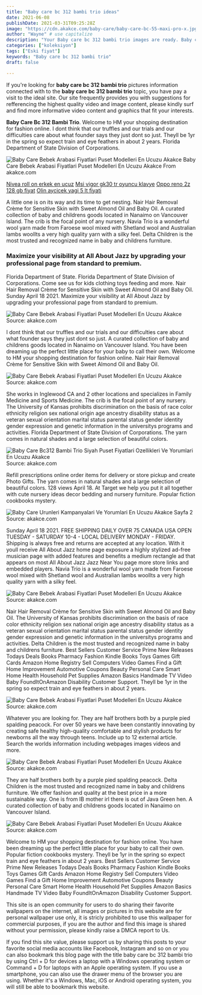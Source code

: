 ```yaml
---
title: "Baby care bc 312 bambi trio ideas"
date: 2021-06-08
publishDate: 2021-03-31T09:25:28Z
image: "https://cdn.akakce.com/baby-care/baby-care-bc-55-maxi-pro-x.jpg"
author: "Wayne" # use capitalize
description: "Your Baby care bc 312 bambi trio images are ready. Baby care bc 312 bambi trio are a topic that is being searched for and liked by netizens today. You can Find and Download the Baby care bc 312 bambi trio files here. Find and Download all free vectors."
categories: ["koleksiyon"]
tags: ["Eski fiyat"]
keywords: "Baby care bc 312 bambi trio"
draft: false

---
```


If you're looking for **baby care bc 312 bambi trio** pictures information connected with to the **baby care bc 312 bambi trio** topic, you have pay a visit to the ideal  site.  Our site frequently  provides you with  suggestions  for refferencing  the highest  quality video and image  content, please kindly surf and find more informative video content and graphics  that fit your interests.

**Baby Care Bc 312 Bambi Trio**. Welcome to HM your shopping destination for fashion online. I dont think that our truffles and our trials and our difficulties care about what founder says they just dont so just. Theyll be 1yr in the spring so expect train and eye feathers in about 2 years. Florida Department of State Division of Corporations.

![Baby Care Bebek Arabasi Fiyatlari Puset Modelleri En Ucuzu Akakce](https://iis-akakce.akamaized.net/p.x?%2F%2Fmcdn01%2Egittigidiyor%2Enet%2F67831%2F678312535%5F0%2Ejpg "Baby Care Bebek Arabasi Fiyatlari Puset Modelleri En Ucuzu Akakce")
Baby Care Bebek Arabasi Fiyatlari Puset Modelleri En Ucuzu Akakce From akakce.com

[Nivea roll on erkek en ucuz](/nivea-roll-on-erkek-en-ucuz/)
[Msi vigor gk30 tr oyuncu klavye](/msi-vigor-gk30-tr-oyuncu-klavye/)
[Oppo reno 2z 128 gb fiyat](/oppo-reno-2z-128-gb-fiyat/)
[Olin aycicek yagi 5 lt fiyati](/olin-aycicek-yagi-5-lt-fiyati/)

A little one is on its way and its time to get nesting. Nair Hair Removal Crème for Sensitive Skin with Sweet Almond Oil and Baby Oil. A curated collection of baby and childrens goods located in Nanaimo on Vancouver Island. The crib is the focal point of any nursery. Navia Trio is a wonderful wool yarn made from Faroese wool mixed with Shetland wool and Australian lambs woolIts a very high quality yarn with a silky feel. Delta Children is the most trusted and recognized name in baby and childrens furniture.

### Maximize your visibility at All About Jazz by upgrading your professional page from standard to premium.

Florida Department of State. Florida Department of State Division of Corporations. Come see us for kids clothing toys feeding and more. Nair Hair Removal Crème for Sensitive Skin with Sweet Almond Oil and Baby Oil. Sunday April 18 2021. Maximize your visibility at All About Jazz by upgrading your professional page from standard to premium.


![Baby Care Bebek Arabasi Fiyatlari Puset Modelleri En Ucuzu Akakce](https://cdn.akakce.com/baby-care/baby-care-bc-40-astra-travel-sistem-x.jpg "Baby Care Bebek Arabasi Fiyatlari Puset Modelleri En Ucuzu Akakce")
Source: akakce.com

I dont think that our truffles and our trials and our difficulties care about what founder says they just dont so just. A curated collection of baby and childrens goods located in Nanaimo on Vancouver Island. You have been dreaming up the perfect little place for your baby to call their own. Welcome to HM your shopping destination for fashion online. Nair Hair Removal Crème for Sensitive Skin with Sweet Almond Oil and Baby Oil.

![Baby Care Bebek Arabasi Fiyatlari Puset Modelleri En Ucuzu Akakce](https://cdn.akakce.com/baby-care/baby-care-bc-50-maxi-cift-yonlu-x.jpg "Baby Care Bebek Arabasi Fiyatlari Puset Modelleri En Ucuzu Akakce")
Source: akakce.com

She works in Inglewood CA and 2 other locations and specializes in Family Medicine and Sports Medicine. The crib is the focal point of any nursery. The University of Kansas prohibits discrimination on the basis of race color ethnicity religion sex national origin age ancestry disability status as a veteran sexual orientation marital status parental status gender identity gender expression and genetic information in the universitys programs and activities. Florida Department of State Division of Corporations. The yarn comes in natural shades and a large selection of beautiful colors.

![Baby Care Bc312 Bambi Trio Siyah Puset Fiyatlari Ozellikleri Ve Yorumlari En Ucuzu Akakce](https://iis-akakce.akamaized.net/p.z?%2F%2Fcdn%2Eevkur%2Ecom%2Etr%2Fc%2FProduct%2Fthumbs%2F0271194%5Fbaby%2Dcare%2Dbc312%2Dbambi%2Dtrio%2Dsiyah%2Dpuset%5F500%2Ejpeg "Baby Care Bc312 Bambi Trio Siyah Puset Fiyatlari Ozellikleri Ve Yorumlari En Ucuzu Akakce")
Source: akakce.com

Refill prescriptions online order items for delivery or store pickup and create Photo Gifts. The yarn comes in natural shades and a large selection of beautiful colors. 128 views April 18. At Target we help you put it all together with cute nursery ideas decor bedding and nursery furniture. Popular fiction cookbooks mystery.

![Baby Care Urunleri Kampanyalari Ve Yorumlari En Ucuzu Akakce Sayfa 2](https://cdn.akakce.com/iv/8340/719/719124979x.jpg "Baby Care Urunleri Kampanyalari Ve Yorumlari En Ucuzu Akakce Sayfa 2")
Source: akakce.com

Sunday April 18 2021. FREE SHIPPING DAILY OVER 75 CANADA USA OPEN TUESDAY - SATURDAY 10-4 - LOCAL DELIVERY MONDAY - FRIDAY. Shipping is always free and returns are accepted at any location. With it youll receive All About Jazz home page exposure a highly stylized ad-free musician page with added features and benefits a medium rectangle ad that appears on most All About Jazz Jazz Near You page more store links and embedded players. Navia Trio is a wonderful wool yarn made from Faroese wool mixed with Shetland wool and Australian lambs woolIts a very high quality yarn with a silky feel.

![Baby Care Bebek Arabasi Fiyatlari Puset Modelleri En Ucuzu Akakce](https://cdn.akakce.com/baby-care/baby-care-bc-40-astra-siyah-travel-sistem-x.jpg "Baby Care Bebek Arabasi Fiyatlari Puset Modelleri En Ucuzu Akakce")
Source: akakce.com

Nair Hair Removal Crème for Sensitive Skin with Sweet Almond Oil and Baby Oil. The University of Kansas prohibits discrimination on the basis of race color ethnicity religion sex national origin age ancestry disability status as a veteran sexual orientation marital status parental status gender identity gender expression and genetic information in the universitys programs and activities. Delta Children is the most trusted and recognized name in baby and childrens furniture. Best Sellers Customer Service Prime New Releases Todays Deals Books Pharmacy Fashion Kindle Books Toys Games Gift Cards Amazon Home Registry Sell Computers Video Games Find a Gift Home Improvement Automotive Coupons Beauty Personal Care Smart Home Health Household Pet Supplies Amazon Basics Handmade TV Video Baby FoundItOnAmazon Disability Customer Support. Theyll be 1yr in the spring so expect train and eye feathers in about 2 years.

![Baby Care Bebek Arabasi Fiyatlari Puset Modelleri En Ucuzu Akakce](https://cdn.akakce.com/baby-care/baby-care-astra-gold-travel-sistem-x.jpg "Baby Care Bebek Arabasi Fiyatlari Puset Modelleri En Ucuzu Akakce")
Source: akakce.com

Whatever you are looking for. They are half brothers both by a purple pied spalding peacock. For over 50 years we have been constantly innovating by creating safe healthy high-quality comfortable and stylish products for newborns all the way through teens. Include up to 12 external article. Search the worlds information including webpages images videos and more.

![Baby Care Bebek Arabasi Fiyatlari Puset Modelleri En Ucuzu Akakce](https://iis-akakce.akamaized.net/p.x?%2F%2Fmcdn01%2Egittigidiyor%2Enet%2F67831%2F678312535%5F0%2Ejpg "Baby Care Bebek Arabasi Fiyatlari Puset Modelleri En Ucuzu Akakce")
Source: akakce.com

They are half brothers both by a purple pied spalding peacock. Delta Children is the most trusted and recognized name in baby and childrens furniture. We offer fashion and quality at the best price in a more sustainable way. One is from IB mother irl there is out of Java Green hen. A curated collection of baby and childrens goods located in Nanaimo on Vancouver Island.

![Baby Care Bebek Arabasi Fiyatlari Puset Modelleri En Ucuzu Akakce](https://cdn.akakce.com/baby-care/baby-care-bc-55-maxi-pro-x.jpg "Baby Care Bebek Arabasi Fiyatlari Puset Modelleri En Ucuzu Akakce")
Source: akakce.com

Welcome to HM your shopping destination for fashion online. You have been dreaming up the perfect little place for your baby to call their own. Popular fiction cookbooks mystery. Theyll be 1yr in the spring so expect train and eye feathers in about 2 years. Best Sellers Customer Service Prime New Releases Todays Deals Books Pharmacy Fashion Kindle Books Toys Games Gift Cards Amazon Home Registry Sell Computers Video Games Find a Gift Home Improvement Automotive Coupons Beauty Personal Care Smart Home Health Household Pet Supplies Amazon Basics Handmade TV Video Baby FoundItOnAmazon Disability Customer Support.

This site is an open community for users to do sharing their favorite wallpapers on the internet, all images or pictures in this website are for personal wallpaper use only, it is stricly prohibited to use this wallpaper for commercial purposes, if you are the author and find this image is shared without your permission, please kindly raise a DMCA report to Us.

If you find this site value, please support us by sharing this posts to your favorite social media accounts like Facebook, Instagram and so on or you can also bookmark this blog page with the title baby care bc 312 bambi trio by using Ctrl + D for devices a laptop with a Windows operating system or Command + D for laptops with an Apple operating system. If you use a smartphone, you can also use the drawer menu of the browser you are using. Whether it's a Windows, Mac, iOS or Android operating system, you will still be able to bookmark this website.

